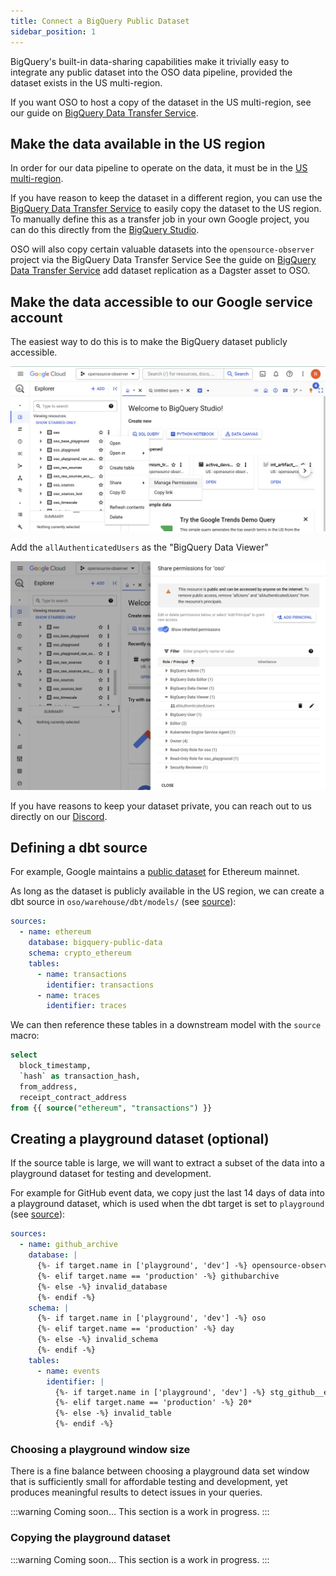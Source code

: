 ```yaml
---
title: Connect a BigQuery Public Dataset
sidebar_position: 1
---
```


BigQuery's built-in data-sharing capabilities make it
trivially easy to integrate any public dataset into
the OSO data pipeline, provided the dataset exists in
the US multi-region.

If you want OSO to host a copy of
the dataset in the US multi-region,
see our guide on
[BigQuery Data Transfer Service](../guides/bq-data-transfer.md).

## Make the data available in the US region

In order for our data pipeline to operate on the data,
it must be in the
[US multi-region](https://cloud.google.com/bigquery/docs/locations#multi-regions).

If you have reason to keep the dataset in a different region,
you can use the
[BigQuery Data Transfer Service](https://cloud.google.com/bigquery/docs/dts-introduction)
to easily copy the dataset to the US region.
To manually define this as a transfer job in your own Google project,
you can do this directly from the
[BigQuery Studio](https://console.cloud.google.com/bigquery/transfers?project=opensource-observer).

OSO will also copy certain valuable datasets into the
`opensource-observer` project via the BigQuery Data Transfer Service
See the guide on [BigQuery Data Transfer Service](../guides/bq-data-transfer.md)
add dataset replication as a Dagster asset to OSO.

## Make the data accessible to our Google service account

The easiest way to do this is to make the BigQuery dataset publicly accessible.

![Open BigQuery permissions](./bigquery-open-perms.png)

Add the `allAuthenticatedUsers` as the "BigQuery Data Viewer"

![Set BigQuery permissions](./bigquery-set-perms.png)

If you have reasons to keep your dataset private,
you can reach out to us directly on our
[Discord](https://www.opensource.observer/discord).

## Defining a dbt source

For example, Google maintains a
[public dataset](https://cloud.google.com/blog/products/data-analytics/ethereum-bigquery-public-dataset-smart-contract-analytics)
for Ethereum mainnet.

As long as the dataset is publicly available in the US region,
we can create a dbt source in `oso/warehouse/dbt/models/`
(see [source](https://github.com/opensource-observer/oso/blob/main/warehouse/dbt/models/ethereum_sources.yml)):

```yaml
sources:
  - name: ethereum
    database: bigquery-public-data
    schema: crypto_ethereum
    tables:
      - name: transactions
        identifier: transactions
      - name: traces
        identifier: traces
```

We can then reference these tables in a downstream model with
the `source` macro:

```sql
select
  block_timestamp,
  `hash` as transaction_hash,
  from_address,
  receipt_contract_address
from {{ source("ethereum", "transactions") }}
```

## Creating a playground dataset (optional)

If the source table is large, we will want to
extract a subset of the data into a playground dataset
for testing and development.

For example for GitHub event data,
we copy just the last 14 days of data
into a playground dataset, which is used
when the dbt target is set to `playground`
(see [source](https://github.com/opensource-observer/oso/blob/main/warehouse/dbt/models/github_sources.yml)):

```yaml
sources:
  - name: github_archive
    database: |
      {%- if target.name in ['playground', 'dev'] -%} opensource-observer
      {%- elif target.name == 'production' -%} githubarchive
      {%- else -%} invalid_database
      {%- endif -%}
    schema: |
      {%- if target.name in ['playground', 'dev'] -%} oso
      {%- elif target.name == 'production' -%} day
      {%- else -%} invalid_schema
      {%- endif -%}
    tables:
      - name: events
        identifier: |
          {%- if target.name in ['playground', 'dev'] -%} stg_github__events
          {%- elif target.name == 'production' -%} 20*
          {%- else -%} invalid_table
          {%- endif -%}
```

### Choosing a playground window size

There is a fine balance between choosing a playground data set window
that is sufficiently small for affordable testing and development,
yet produces meaningful results to detect issues in your queries.

:::warning
Coming soon... This section is a work in progress.
:::

### Copying the playground dataset

:::warning
Coming soon... This section is a work in progress.
:::
